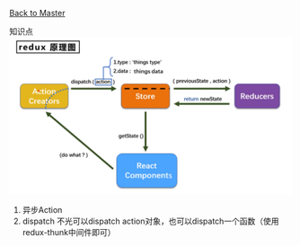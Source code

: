 [Back to Master](/#demo13)

知识点
![img.png](img.png)

1. 异步Action
2. dispatch 不光可以dispatch action对象，也可以dispatch一个函数（使用redux-thunk中间件即可）